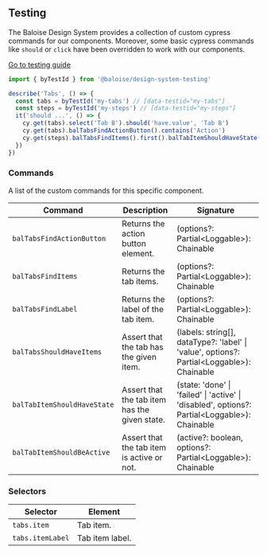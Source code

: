 ## Testing

The Baloise Design System provides a collection of custom cypress commands for our components. Moreover, some basic cypress commands like `should` or `click` have been overridden to work with our components.

<a class="sb-unstyled button is-primary" href="../?path=/docs/development-testing--page">Go to testing guide</a>

<!-- START: human documentation -->

```ts
import { byTestId } from '@baloise/design-system-testing'

describe('Tabs', () => {
  const tabs = byTestId('my-tabs') // [data-testid="my-tabs"]
  const steps = byTestId('my-steps') // [data-testid="my-steps"]
  it('should ...', () => {
    cy.get(tabs).select('Tab B').should('have.value', 'Tab B')
    cy.get(tabs).balTabsFindActionButton().contains('Action')
    cy.get(steps).balTabsFindItems().first().balTabItemShouldHaveState('done')
  })
})
```

<!-- END: human documentation -->

### Commands

A list of the custom commands for this specific component.

| Command                     | Description                                   | Signature                                                                                      |
| --------------------------- | --------------------------------------------- | ---------------------------------------------------------------------------------------------- |
| `balTabsFindActionButton`   | Returns the action button element.            | (options?: Partial\<Loggable>): Chainable                                                      |
| `balTabsFindItems`          | Returns the tab items.                        | (options?: Partial\<Loggable>): Chainable                                                      |
| `balTabsFindLabel`          | Returns the label of the tab item.            | (options?: Partial\<Loggable>): Chainable                                                      |
| `balTabsShouldHaveItems`    | Assert that the tab has the given item.       | (labels: string[], dataType?: 'label' \| 'value', options?: Partial\<Loggable>): Chainable     |
| `balTabItemShouldHaveState` | Assert that the tab item has the given state. | (state: 'done' \| 'failed' \| 'active' \| 'disabled', options?: Partial\<Loggable>): Chainable |
| `balTabItemShouldBeActive`  | Assert that the tab item is active or not.    | (active?: boolean, options?: Partial\<Loggable>): Chainable                                    |


### Selectors

| Selector         | Element         |
| ---------------- | --------------- |
| `tabs.item`      | Tab item.       |
| `tabs.itemLabel` | Tab item label. |

